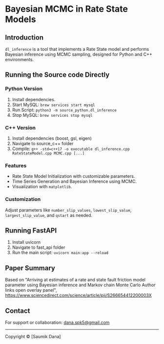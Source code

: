 # Bayesian MCMC in Rate State Models

## Introduction
`dl_inference` is a tool that implements a Rate State model and performs Bayesian inference using MCMC sampling, designed for Python and C++ environments.

## Running the Source code Directly
### Python Version
1. Install dependencies.
2. Start MySQL: `brew services start mysql`
3. Run Script: `python3 -m source_python.dl_inference`
4. Stop MySQL: `brew services stop mysql`

### C++ Version
1. Install dependencies (boost, gsl, eigen)
2. Navigate to source_c++ folder
3. Compile: `g++ -std=c++17 -o executable dl_inference.cpp RateStateModel.cpp MCMC.cpp [...]`

### Features
- Rate State Model Initialization with customizable parameters.
- Time Series Generation and Bayesian Inference using MCMC.
- Visualization with `matplotlib`.

### Customization
Adjust parameters like `number_slip_values`, `lowest_slip_value`, `largest_slip_value`, and `qstart` as needed.

## Running FastAPI
1. Install uvicorn
2. Navigate to fast_api folder
3. Run the main script: `uvicorn main:app --reload`

## Paper Summary
Based on "Arriving at estimates of a rate and state fault friction model parameter using Bayesian inference and Markov chain Monte Carlo
Author links open overlay panel", 
https://www.sciencedirect.com/science/article/pii/S266654412200003X

## Contact
For support or collaboration: dana.spk5@gmail.com

---
Copyright © [Saumik Dana]
